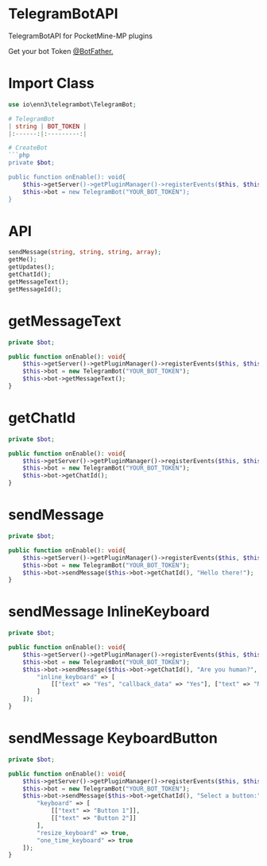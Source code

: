 # TelegramBotAPI
TelegramBotAPI for PocketMine-MP plugins

Get your bot Token [@BotFather.](https://t.me/BotFather)

# Import Class
```php
use io\enn3\telegrambot\TelegramBot;

# TelegramBot
| string | BOT_TOKEN |
|:------:|:---------:|

# CreateBot
```php
private $bot;

public function onEnable(): void{
    $this->getServer()->getPluginManager()->registerEvents($this, $this);
    $this->bot = new TelegramBot("YOUR_BOT_TOKEN");
}
```

# API
```php
sendMessage(string, string, string, array);
getMe();
getUpdates();
getChatId();
getMessageText();
getMessageId();
```

# getMessageText
```php
private $bot;

public function onEnable(): void{
    $this->getServer()->getPluginManager()->registerEvents($this, $this);
    $this->bot = new TelegramBot("YOUR_BOT_TOKEN");
    $this->bot->getMessageText();
}
```

# getChatId
```php
private $bot;

public function onEnable(): void{
    $this->getServer()->getPluginManager()->registerEvents($this, $this);
    $this->bot = new TelegramBot("YOUR_BOT_TOKEN");
    $this->bot->getChatId();
}
```

# sendMessage
```php
private $bot;

public function onEnable(): void{
    $this->getServer()->getPluginManager()->registerEvents($this, $this);
    $this->bot = new TelegramBot("YOUR_BOT_TOKEN");
    $this->bot->sendMessage($this->bot->getChatId(), "Hello there!");
}
```

# sendMessage InlineKeyboard
```php
private $bot;

public function onEnable(): void{
    $this->getServer()->getPluginManager()->registerEvents($this, $this);
    $this->bot = new TelegramBot("YOUR_BOT_TOKEN");
    $this->bot->sendMessage($this->bot->getChatId(), "Are you human?", "markdown", [
        "inline_keyboard" => [
            [["text" => "Yes", "callback_data" => "Yes"], ["text" => "No", "callback_data" => "No"]]
        ]
    ]);
}
```

# sendMessage KeyboardButton
```php
private $bot;

public function onEnable(): void{
    $this->getServer()->getPluginManager()->registerEvents($this, $this);
    $this->bot = new TelegramBot("YOUR_BOT_TOKEN");
    $this->bot->sendMessage($this->bot->getChatId(), "Select a button:", "markdown", [
        "keyboard" => [
            [["text" => "Button 1"]],
            [["text" => "Button 2"]]
        ],
        "resize_keyboard" => true,
        "one_time_keyboard" => true
    ]);
}
```
